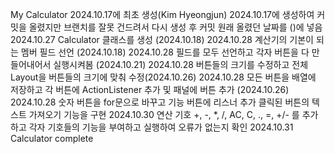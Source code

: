 My Calculator
2024.10.17에 최초 생성(Kim Hyeongjun)
2024.10.17에 생성하여 커밋을 올렸지만 브랜치를 잘못 건드려서 다시 생성 후 커밋
원래 올렸던 날짜를 ()에 넣음
2024.10.27 Calculator 클래스를 생성 (2024.10.18)
2024.10.28 계산기의 기본이 되는 멤버 필드 선언 (2024.10.18)
2024.10.28 필드를 모두 선언하고 각자 버튼을 다 만들어내어서 실행시켜봄 (2024.10.21)
2024.10.28 버튼들의 크기를 수정하고 전체 Layout을 버튼들의 크기에 맞춰 수정(2024.10.26)
2024.10.28 모든 버튼을 배열에 저장하고 각 버튼에 ActionListener 추가 및 패널에 버튼 추가 (2024.10.26)
2024.10.28 숫자 버튼을 for문으로 바꾸고 기능 버튼에 리스너 추가 클릭된 버튼의 텍스트 가져오기 기능을 구현
2024.10.30 연산 기호 +, -, *, /, AC, C, ., =, +/- 를 추가하고 각자 기호들의 기능을 부여하고 실행하여 오류가 없는지 확인
2024.10.31 Calculator complete


